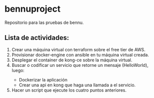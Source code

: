 # bennuproject
Repositorio para las pruebas de bennu.

## Lista de actividades:

<ol>
<li>Crear una máquina virtual con terraform sobre el free tier de AWS.</li>
<li>Provisionar docker-engine con ansible en tu máquina virtual creada.</li>
<li>Desplegar el container de kong-ce sobre la máquina virtual.</li>
<li>Buscar o codificar un servicio que retorne un mensaje (HelloWorld), luego:</li>
<ul>
<li>Dockerizar la aplicación</li>
<li>Crear una api en kong que haga una llamada a el servicio.</li>
</ul>
<li>Hacer un script que ejecute los cuatro puntos anteriores.</li>
</ol>